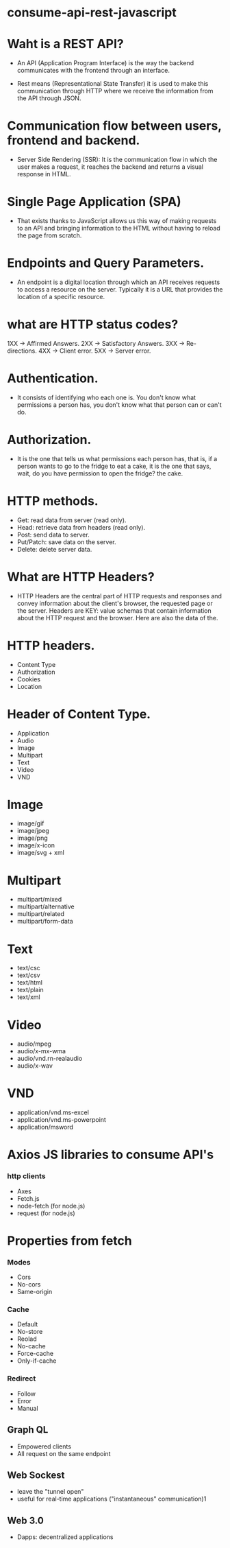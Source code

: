 # consume-api-rest-javascript

# Waht is a REST API?
- An API (Application Program Interface) is the way the backend communicates with the frontend through an interface.

- Rest means (Representational State Transfer) it is used to make this communication through HTTP where we receive the information from the API through JSON.

# Communication flow between users, frontend and backend.
- Server Side Rendering (SSR): It is the communication flow in which the user makes a request, it reaches the backend and returns a visual response in HTML.

# Single Page Application (SPA)
- That exists thanks to JavaScript allows us this way of making requests to an API and bringing information to the HTML without having to reload the page from scratch.

# Endpoints and Query Parameters.
- An endpoint is a digital location through which an API receives requests to access a resource on the server. Typically it is a URL that provides the location of a specific resource.

# what are HTTP status codes?

1XX -> Affirmed Answers.
2XX -> Satisfactory Answers.
3XX -> Re-directions.
4XX -> Client error.
5XX -> Server error.

# Authentication.
- It consists of identifying who each one is. You don't know what permissions a person has, you don't know what that person can or can't do.

# Authorization.
- It is the one that tells us what permissions each person has, that is, if a person wants to go to the fridge to eat a cake, it is the one that says, wait, do you have permission to open the fridge? the cake.

# HTTP methods.

- Get: read data from server (read only).
- Head: retrieve data from headers (read only).
- Post: send data to server.
- Put/Patch: save data on the server.
- Delete: delete server data.

# What are HTTP Headers?

- HTTP Headers are the central part of HTTP requests and responses and convey information about the client's browser, the requested page or the server.
Headers are KEY: value schemas that contain information about the HTTP request and the browser. Here are also the data of the.

# HTTP headers.
- Content Type
- Authorization
- Cookies
- Location

# Header of Content Type.
- Application
- Audio
- Image
- Multipart
- Text
- Video
- VND

# Image
- image/gif
- image/jpeg
- image/png
- image/x-icon
- image/svg + xml

# Multipart
- multipart/mixed
- multipart/alternative
- multipart/related
- multipart/form-data

# Text
- text/csc
- text/csv
- text/html
- text/plain
- text/xml

# Video
- audio/mpeg
- audio/x-mx-wma
- audio/vnd.rn-realaudio
- audio/x-wav

# VND
- application/vnd.ms-excel
- application/vnd.ms-powerpoint
- application/msword

# Axios JS libraries to consume API's

### http clients
- Axes
- Fetch.js
- node-fetch (for node.js)
- request (for node.js)

# Properties from fetch

### Modes
- Cors
- No-cors
- Same-origin

### Cache
- Default
- No-store
- Reolad
- No-cache
- Force-cache
- Only-if-cache

### Redirect
- Follow
- Error
- Manual

## Graph QL
- Empowered clients
- All request on the same endpoint

## Web Sockest
- leave the "tunnel open"
- useful for real-time applications ("instantaneous" communication)1

## Web 3.0
- Dapps: decentralized applications